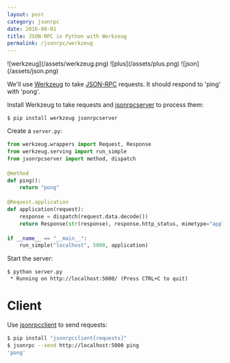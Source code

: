 ```yaml
---
layout: post
category: jsonrpc
date: 2016-08-01
title: JSON-RPC in Python with Werkzeug
permalink: /jsonrpc/werkzeug
---
```

<div class="wide-logos" markdown="1">
![werkzeug](/assets/werkzeug.png)
![plus](/assets/plus.png)
![json](/assets/json.png)
</div>

We'll use [Werkzeug](http://werkzeug.pocoo.org) to take
[JSON-RPC](http://www.jsonrpc.org/) requests. It should respond to 'ping' with
'pong'.

Install Werkzeug to take requests and
[jsonrpcserver](http://jsonrpcserver.readthedocs.io/) to process them:

``` shell
$ pip install werkzeug jsonrpcserver
```
Create a `server.py`:

```python
from werkzeug.wrappers import Request, Response
from werkzeug.serving import run_simple
from jsonrpcserver import method, dispatch

@method
def ping():
    return "pong"

@Request.application
def application(request):
    response = dispatch(request.data.decode())
    return Response(str(response), response.http_status, mimetype="application/json")

if __name__ == "__main__":
    run_simple("localhost", 5000, application)
```
Start the server:

``` shell
$ python server.py
 * Running on http://localhost:5000/ (Press CTRL+C to quit)
```

Client
======
Use [jsonrpcclient](http://jsonrpcclient.readthedocs.io/) to send requests:

```sh
$ pip install "jsonrpcclient[requests]"
$ jsonrpc --send http://localhost:5000 ping
'pong'
```
